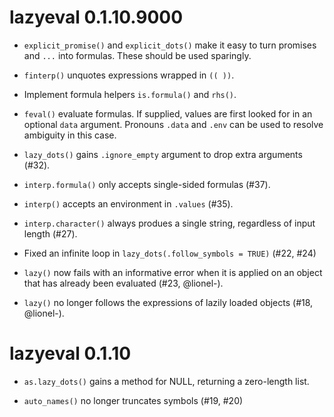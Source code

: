 # lazyeval 0.1.10.9000

* `explicit_promise()` and `explicit_dots()` make it easy to turn promises
  and `...` into formulas. These should be used sparingly.

* `finterp()` unquotes expressions wrapped in `(( ))`.

* Implement formula helpers `is.formula()` and `rhs()`.

* `feval()` evaluate formulas. If supplied, values are first looked for 
  in an optional `data` argument. Pronouns `.data` and `.env` can be
  used to resolve ambiguity in this case.

* `lazy_dots()` gains `.ignore_empty` argument to drop extra arguments (#32).

* `interp.formula()` only accepts single-sided formulas (#37).

* `interp()` accepts an environment in `.values` (#35).

* `interp.character()` always produes a single string, regardless of
  input length (#27).

* Fixed an infinite loop in `lazy_dots(.follow_symbols = TRUE)` (#22, #24)

* `lazy()` now fails with an informative error when it is applied on
  an object that has already been evaluated (#23, @lionel-).

* `lazy()` no longer follows the expressions of lazily loaded objects
  (#18, @lionel-).

# lazyeval 0.1.10

* `as.lazy_dots()` gains a method for NULL, returning a zero-length
  list.

* `auto_names()` no longer truncates symbols (#19, #20)
